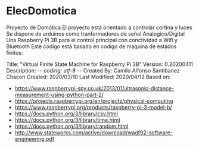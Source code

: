 # ElecDomotica
Proyecto de Domótica
El proyecto está orientado a controlar cortina y luces
Se dispone de arduinos como tranformadores de señal Analogico/Digital
Una Raspberry Pi 3B para el control principal con conctividad a Wifi y Bluetooth
Este codigo está basado en codigo de maquina de estados finitos:

 Title: "Virtual Finite State Machine for Raspberry Pi 3B"
 Version: 0.20200411
 Description: -*- coding: utf-8 -*-
 Created By: Camilo Alfonso Santibanez Chacon
 Created: 2020/03/10
 Last Modified: 2020/04/12
 Based on:
 * https://www.raspberrypi-spy.co.uk/2013/01/ultrasonic-distance-measurement-using-python-part-2/
 * https://projects.raspberrypi.org/en/projects/physical-computing
 * https://www.raspberrypi.org/products/raspberry-pi-3-model-b/
 * https://docs.python.org/3/library/csv.html
 * https://docs.python.org/3/library/time.html
 * https://docs.python.org/3/library/random.html
 * http://www.stateworks.com/active/download/wagf92-software-engineering.pdf
